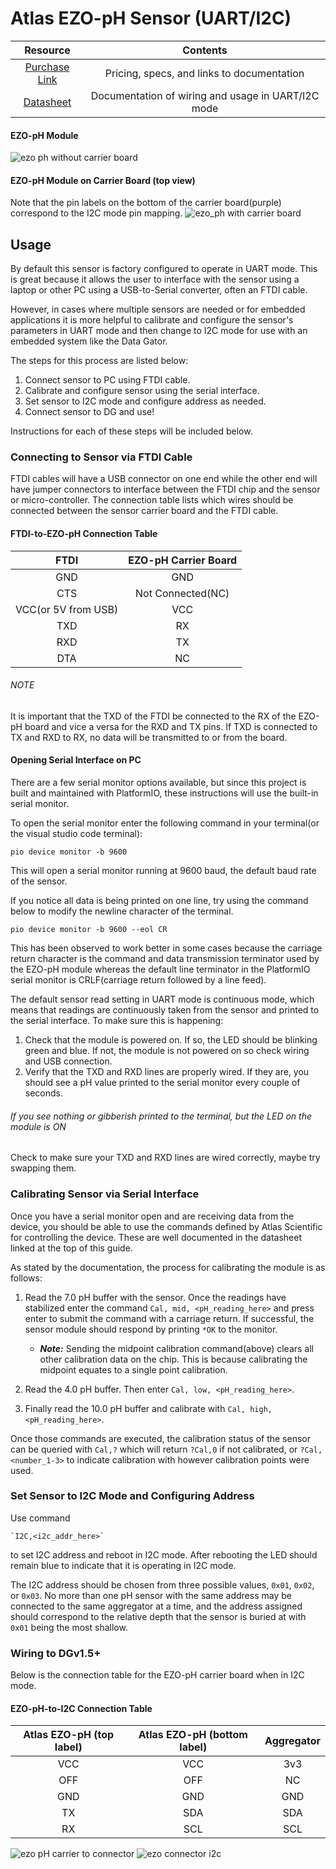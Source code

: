 # Atlas EZO-pH Sensor (UART/I2C)

| Resource | Contents |
| :---: | :---: | 
| [Purchase Link](https://atlas-scientific.com/kits/ph-kit/#) | Pricing, specs, and links to documentation |
| [Datasheet](https://files.atlas-scientific.com/pH_EZO_Datasheet.pdf) | Documentation of wiring and usage in UART/I2C mode |

#### EZO-pH Module
![ezo ph without carrier board](images/ezo-ph_only.png)
#### EZO-pH Module on Carrier Board (top view)
Note that the pin labels on the bottom of the carrier board(purple) correspond to the I2C mode pin mapping. 
![ezo_ph with carrier board](images/ezo-ph_and_carrier_board.png)


## Usage

By default this sensor is factory configured to operate in UART mode. This is great because it allows the user to interface with the sensor using a laptop or other PC using a USB-to-Serial converter, often an FTDI cable.

However, in cases where multiple sensors are needed or for embedded applications it is more helpful to calibrate and configure the sensor's parameters in UART mode and then change to I2C mode for use with an embedded system like the Data Gator.

The steps for this process are listed below:

1. Connect sensor to PC using FTDI cable.
2. Calibrate and configure sensor using the serial interface.
3. Set sensor to  I2C mode and configure address as needed.
4. Connect sensor to DG and use!

Instructions for each of these steps will be included below.

### Connecting to Sensor via FTDI Cable 

FTDI cables will have a USB connector on one end while the other end will have jumper connectors to interface between the FTDI chip and the sensor or micro-controller. The connection table lists which wires should be connected between the sensor carrier board and the FTDI cable.

#### FTDI-to-EZO-pH Connection Table

| FTDI | EZO-pH Carrier Board | 
| :---: | :---: | 
| GND | GND | 
| CTS | Not Connected(NC) | 
| VCC(or 5V from USB) | VCC | 
| TXD | RX | 
| RXD | TX | 
| DTA | NC | 

###### NOTE
It is important that the TXD of the FTDI be connected to the RX of the EZO-pH board and vice a versa for the RXD and TX pins. If TXD is connected to TX and RXD to RX, no data will be transmitted to or from the board.

#### Opening Serial Interface on PC
There are a few serial monitor options available, but since this project is built and maintained with PlatformIO, these instructions will use the built-in serial monitor.

To open the serial monitor enter the following command in your terminal(or the visual studio code terminal):

    pio device monitor -b 9600

This will open a serial monitor running at 9600 baud, the default baud rate of the sensor. 

If you notice all data is being printed on one line, try using the command below to modify the newline character of the terminal.

    pio device monitor -b 9600 --eol CR

This has been observed to work better in some cases because the carriage return character is the command and data transmission terminator used by the EZO-pH module whereas the default line terminator in the PlatformIO serial monitor is CRLF(carriage return followed by a line feed).

The default sensor read setting in UART mode is continuous mode, which means that readings are continuously taken from the sensor and printed to the serial interface. To make sure this is happening:

1. Check that the module is powered on. If so, the LED should be blinking green and blue. If not, the module is not powered on so check wiring and USB connection.
2. Verify that the TXD and RXD lines are properly wired. If they are, you should see a pH value printed to the serial monitor every couple of seconds.


###### If you see nothing or gibberish printed to the terminal, but the LED on the module is ON
Check to make sure your TXD and RXD lines are wired correctly, maybe try swapping them.


### Calibrating Sensor via Serial Interface 

Once you have a serial monitor open and are receiving data from the device, you should be able to use the commands defined by Atlas Scientific for controlling the device. These are well documented in the datasheet linked at the top of this guide.

As stated by the documentation, the process for calibrating the module is as follows: 

1. Read the 7.0 pH buffer with the sensor. Once the readings have stabilized enter the command `Cal, mid, <pH_reading_here>` and press enter to submit the command with a carriage return. If successful, the sensor module should respond by printing `*OK` to the monitor.

    * _**Note:**_ Sending the midpoint calibration command(above) clears all other calibration data on the chip. This is because calibrating the midpoint equates to a single point calibration.

2. Read the 4.0 pH buffer. Then enter `Cal, low, <pH_reading_here>`.
3. Finally read the 10.0 pH buffer and calibrate with `Cal, high, <pH_reading_here>`.

Once those commands are executed, the calibration status of the sensor can be queried with `Cal,?` which will return `?Cal,0` if not calibrated, or `?Cal,<number_1-3>` to indicate calibration with however calibration points were used.

### Set Sensor to I2C Mode and Configuring Address
Use command 
    
    `I2C,<i2c_addr_here>` 

to set I2C address and reboot in I2C mode. After rebooting the LED should remain blue to indicate that it is operating in I2C mode.

The I2C address should be chosen from three possible values, `0x01`, `0x02`, or `0x03`. No more than one pH sensor with the same address may be connected to the same aggregator at a time, and the address assigned should correspond to the relative depth that the sensor is buried at with `0x01` being the most shallow.

### Wiring to DGv1.5+

Below is the connection table for the EZO-pH carrier board when in I2C mode. 

#### EZO-pH-to-I2C Connection Table

| Atlas EZO-pH (top label) | Atlas EZO-pH (bottom label) | Aggregator | 
| :---: | :---: | :---: | 
| VCC | VCC | 3v3 | 
| OFF | OFF | NC | 
| GND | GND | GND | 
| TX | SDA | SDA | 
| RX | SCL | SCL |


![ezo pH carrier to connector](images/ezo_carrier_i2c.jpg)
![ezo connector i2c](images/ezo_i2c_connector.jpg)
